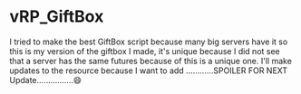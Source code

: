 # vRP_GiftBox
I tried to make the best GiftBox script because many big servers have it so this is my version of the giftbox I made, it's unique because I did not see that a server has the same futures because of this is a unique one. I'll make updates to the resource because I want to add ………...SPOILER FOR NEXT Update...………….:smile:
